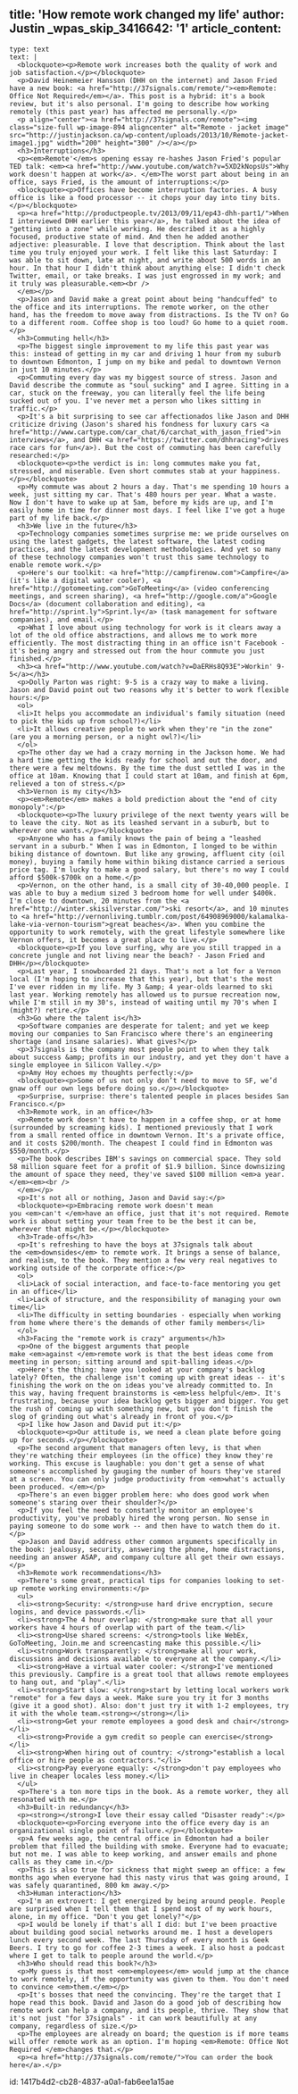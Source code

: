 title: 'How remote work changed my life'
author: Justin
_wpas_skip_3416642: '1'
article_content:
  -
    type: text
    text: |
      <blockquote><p>Remote work increases both the quality of work and job satisfaction.</p></blockquote>
      <p>David Heinemeier Hansson (DHH on the internet) and Jason Fried have a new book: <a href="http://37signals.com/remote/"><em>Remote: Office Not Required</em></a>. This post is a hybrid: it's a book review, but it's also personal. I'm going to describe how working remotely (this past year) has affected me personally.</p>
      <p align="center"><a href="http://37signals.com/remote"><img class="size-full wp-image-894 aligncenter" alt="Remote - jacket image" src="http://justinjackson.ca/wp-content/uploads/2013/10/Remote-jacket-image1.jpg" width="200" height="300" /></a></p>
      <h3>Interruptions</h3>
      <p><em>Remote'</em>s opening essay re-hashes Jason Fried's popular TED talk: <em><a href="http://www.youtube.com/watch?v=5XD2kNopsUs">Why work doesn't happen at work</a>. </em>The worst part about being in an office, says Fried, is the amount of interruptions:</p>
      <blockquote><p>Offices have become interruption factories. A busy office is like a food processor -- it chops your day into tiny bits.</p></blockquote>
      <p><a href="http://productpeople.tv/2013/09/11/ep43-dhh-part1/">When I interviewed DHH earlier this year</a>, he talked about the idea of "getting into a zone" while working. He described it as a highly focused, productive state of mind. And then he added another adjective: pleasurable. I love that description. Think about the last time you truly enjoyed your work. I felt like this last Saturday: I was able to sit down, late at night, and write about 500 words in an hour. In that hour I didn't think about anything else: I didn't check Twitter, email, or take breaks. I was just engrossed in my work; and it truly was pleasurable.<em><br />
      </em></p>
      <p>Jason and David make a great point about being "handcuffed" to the office and its interruptions. The remote worker, on the other hand, has the freedom to move away from distractions. Is the TV on? Go to a different room. Coffee shop is too loud? Go home to a quiet room.</p>
      <h3>Commuting hell</h3>
      <p>The biggest single improvement to my life this past year was this: instead of getting in my car and driving 1 hour from my suburb to downtown Edmonton, I jump on my bike and pedal to downtown Vernon in just 10 minutes.</p>
      <p>Commuting every day was my biggest source of stress. Jason and David describe the commute as "soul sucking" and I agree. Sitting in a car, stuck on the freeway, you can literally feel the life being sucked out of you. I've never met a person who likes sitting in traffic.</p>
      <p>It's a bit surprising to see car affectionados like Jason and DHH criticize driving (Jason's shared his fondness for luxury cars <a href="http://www.cartype.com/car_chat/6/carchat_with_jason_fried">in interviews</a>, and DHH <a href="https://twitter.com/dhhracing">drives race cars for fun</a>). But the cost of commuting has been carefully researched:</p>
      <blockquote><p>the verdict is in: long commutes make you fat, stressed, and miserable. Even short commutes stab at your happiness.</p></blockquote>
      <p>My commute was about 2 hours a day. That's me spending 10 hours a week, just sitting my car. That's 480 hours per year. What a waste. Now I don't have to wake up at 5am, before my kids are up, and I'm easily home in time for dinner most days. I feel like I've got a huge part of my life back.</p>
      <h3>We live in the future</h3>
      <p>Technology companies sometimes surprise me: we pride ourselves on using the latest gadgets, the latest software, the latest coding practices, and the latest development methodologies. And yet so many of these technology companies won't trust this same technology to enable remote work.</p>
      <p>Here's our toolkit: <a href="http://campfirenow.com">Campfire</a> (it's like a digital water cooler), <a href="http://gotomeeting.com">GoToMeeting</a> (video conferencing meetings, and screen sharing), <a href="http://google.com/a">Google Docs</a> (document collaboration and editing), <a href="http://sprint.ly">Sprint.ly</a> (task management for software companies), and email.</p>
      <p>What I love about using technology for work is it clears away a lot of the old office abstractions, and allows me to work more efficiently. The most distracting thing in an office isn't Facebook - it's being angry and stressed out from the hour commute you just finished.</p>
      <h3><a href="http://www.youtube.com/watch?v=DaERHs8Q93E">Workin' 9-5</a></h3>
      <p>Dolly Parton was right: 9-5 is a crazy way to make a living. Jason and David point out two reasons why it's better to work flexible hours:</p>
      <ol>
      <li>It helps you accommodate an individual's family situation (need to pick the kids up from school?)</li>
      <li>It allows creative people to work when they're "in the zone" (are you a morning person, or a night owl?)</li>
      </ol>
      <p>The other day we had a crazy morning in the Jackson home. We had a hard time getting the kids ready for school and out the door, and there were a few meltdowns. By the time the dust settled I was in the office at 10am. Knowing that I could start at 10am, and finish at 6pm, relieved a ton of stress.</p>
      <h3>Vernon is my city</h3>
      <p><em>Remote</em> makes a bold prediction about the "end of city monopoly":</p>
      <blockquote><p>The luxury privilege of the next twenty years will be to leave the city. Not as its leashed servant in a suburb, but to wherever one wants.</p></blockquote>
      <p>Anyone who has a family knows the pain of being a "leashed servant in a suburb." When I was in Edmonton, I longed to be within biking distance of downtown. But like any growing, affluent city (oil money), buying a family home within biking distance carried a serious price tag. I'm lucky to make a good salary, but there's no way I could afford $500k-$700k on a home.</p>
      <p>Vernon, on the other hand, is a small city of 30-40,000 people. I was able to buy a medium sized 3 bedroom home for well under $400k. I'm close to downtown, 20 minutes from the <a href="http://winter.skisilverstar.com/">ski resort</a>, and 10 minutes to <a href="http://vernonliving.tumblr.com/post/64908969000/kalamalka-lake-via-vernon-tourism">great beaches</a>. When you combine the opportunity to work remotely, with the great lifestyle somewhere like Vernon offers, it becomes a great place to live.</p>
      <blockquote><p>If you love surfing, why are you still trapped in a concrete jungle and not living near the beach? - Jason Fried and DHH</p></blockquote>
      <p>Last year, I snowboarded 21 days. That's not a lot for a Vernon local (I'm hoping to increase that this year), but that's the most I've ever ridden in my life. My 3 &amp; 4 year-olds learned to ski last year. Working remotely has allowed us to pursue recreation now, while I'm still in my 30's, instead of waiting until my 70's when I (might?) retire.</p>
      <h3>Go where the talent is</h3>
      <p>Software companies are desperate for talent; and yet we keep moving our companies to San Francisco where there's an engineering shortage (and insane salaries). What gives?</p>
      <p>37signals is the company most people point to when they talk about success &amp; profits in our industry, and yet they don't have a single employee in Silicon Valley.</p>
      <p>Amy Hoy echoes my thoughts perfectly:</p>
      <blockquote><p>Some of us not only don’t need to move to SF, we’d gnaw off our own legs before doing so.</p></blockquote>
      <p>Surprise, surprise: there's talented people in places besides San Francisco.</p>
      <h3>Remote work, in an office</h3>
      <p>Remote work doesn't have to happen in a coffee shop, or at home (surrounded by screaming kids). I mentioned previously that I work from a small rented office in downtown Vernon. It's a private office, and it costs $200/month. The cheapest I could find in Edmonton was $550/month.</p>
      <p>The book describes IBM's savings on commercial space. They sold 58 million square feet for a profit of $1.9 billion. Since downsizing the amount of space they need, they've saved $100 million <em>a year.</em><em><br />
      </em></p>
      <p>It's not all or nothing, Jason and David say:</p>
      <blockquote><p>Embracing remote work doesn't mean you <em>can't </em>have an office, just that it's not required. Remote work is about setting your team free to be the best it can be, wherever that might be.</p></blockquote>
      <h3>Trade-offs</h3>
      <p>It's refreshing to have the boys at 37signals talk about the <em>downsides</em> to remote work. It brings a sense of balance, and realism, to the book. They mention a few very real negatives to working outside of the corporate office:</p>
      <ol>
      <li>Lack of social interaction, and face-to-face mentoring you get in an office</li>
      <li>Lack of structure, and the responsibility of managing your own time</li>
      <li>The difficulty in setting boundaries - especially when working from home where there's the demands of other family members</li>
      </ol>
      <h3>Facing the "remote work is crazy" arguments</h3>
      <p>One of the biggest arguments that people make <em>against </em>remote work is that the best ideas come from meeting in person; sitting around and spit-balling ideas.</p>
      <p>Here's the thing: have you looked at your company's backlog lately? Often, the challenge isn't coming up with great ideas -- it's finishing the work on the on ideas you've already committed to. In this way, having frequent brainstorms is <em>less helpful</em>. It's frustrating, because your idea backlog gets bigger and bigger. You get the rush of coming up with something new, but you don't finish the slog of grinding out what's already in front of you.</p>
      <p>I like how Jason and David put it:</p>
      <blockquote><p>Our attitude is, we need a clean plate before going up for seconds.</p></blockquote>
      <p>The second argument that managers often levy, is that when they're watching their employees (in the office) they know they're working. This excuse is laughable: you don't get a sense of what someone's accomplished by gauging the number of hours they've stared at a screen. You can only judge productivity from <em>what's actually been produced. </em></p>
      <p>There's an even bigger problem here: who does good work when someone's staring over their shoulder?</p>
      <p>If you feel the need to constantly monitor an employee's productivity, you've probably hired the wrong person. No sense in paying someone to do some work -- and then have to watch them do it.</p>
      <p>Jason and David address other common arguments specifically in the book: jealousy, security, answering the phone, home distractions, needing an answer ASAP, and company culture all get their own essays.</p>
      <h3>Remote work recommendations</h3>
      <p>There's some great, practical tips for companies looking to set-up remote working environments:</p>
      <ul>
      <li><strong>Security: </strong>use hard drive encryption, secure logins, and device passwords.</li>
      <li><strong>The 4 hour overlap: </strong>make sure that all your workers have 4 hours of overlap with part of the team.</li>
      <li><strong>Use shared screens: </strong>tools like WebEx, GoToMeeting, Join.me and screencasting make this possible.</li>
      <li><strong>Work transparently: </strong>make all your work, discussions and decisions available to everyone at the company.</li>
      <li><strong>Have a virtual water cooler: </strong>I've mentioned this previously. Campfire is a great tool that allows remote employees to hang out, and "play".</li>
      <li><strong>Start slow: </strong>start by letting local workers work "remote" for a few days a week. Make sure you try it for 3 months (give it a good shot). Also: don't just try it with 1-2 employees, try it with the whole team.<strong></strong></li>
      <li><strong>Get your remote employees a good desk and chair</strong></li>
      <li><strong>Provide a gym credit so people can exercise</strong></li>
      <li><strong>When hiring out of country: </strong>"establish a local office or hire people as contractors."</li>
      <li><strong>Pay everyone equally: </strong>don't pay employees who live in cheaper locales less money.</li>
      </ul>
      <p>There's a ton more tips in the book. As a remote worker, they all resonated with me.</p>
      <h3>Built-in redundancy</h3>
      <p><strong></strong>I love their essay called "Disaster ready":</p>
      <blockquote><p>Forcing everyone into the office every day is an organizational single point of failure.</p></blockquote>
      <p>A few weeks ago, the central office in Edmonton had a boiler problem that filled the building with smoke. Everyone had to evacuate; but not me. I was able to keep working, and answer emails and phone calls as they came in.</p>
      <p>This is also true for sickness that might sweep an office: a few months ago when everyone had this nasty virus that was going around, I was safely quarantined, 800 km away.</p>
      <h3>Human interaction</h3>
      <p>I'm an extrovert: I get energized by being around people. People are surprised when I tell them that I spend most of my work hours, alone, in my office. "Don't you get lonely?"</p>
      <p>I would be lonely if that's all I did: but I've been proactive about building good social networks around me. I host a developers lunch every second week. The last Thursday of every month is Geek Beers. I try to go for coffee 2-3 times a week. I also host a podcast where I get to talk to people around the world.</p>
      <h3>Who should read this book?</h3>
      <p>My guess is that most <em>employees</em> would jump at the chance to work remotely, if the opportunity was given to them. You don't need to convince <em>them.</em></p>
      <p>It's bosses that need the convincing. They're the target that I hope read this book. David and Jason do a good job of describing how remote work can help a company, and its people, thrive. They show that it's not just "for 37signals" - it can work beautifully at any company, regardless of size.</p>
      <p>The employees are already on board; the question is if more teams will offer remote work as an option. I'm hoping <em>Remote: Office Not Required </em>changes that.</p>
      <p><a href="http://37signals.com/remote/">You can order the book here</a>.</p>
      
id: 1417b4d2-cb28-4837-a0a1-fab6ee1a15ae
